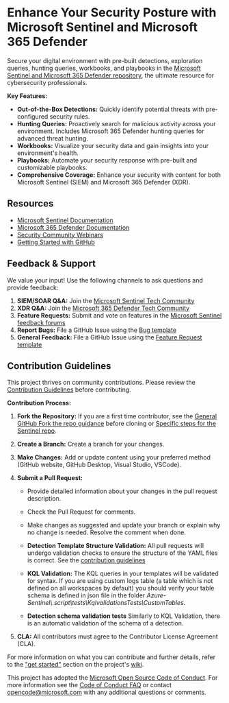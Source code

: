# Enhance Your Security Posture with Microsoft Sentinel and Microsoft 365 Defender

Secure your digital environment with pre-built detections, exploration queries, hunting queries, workbooks, and playbooks in the [Microsoft Sentinel and Microsoft 365 Defender repository](https://github.com/Azure/Azure-Sentinel), the ultimate resource for cybersecurity professionals.

**Key Features:**

*   **Out-of-the-Box Detections:** Quickly identify potential threats with pre-configured security rules.
*   **Hunting Queries:** Proactively search for malicious activity across your environment. Includes Microsoft 365 Defender hunting queries for advanced threat hunting.
*   **Workbooks:** Visualize your security data and gain insights into your environment's health.
*   **Playbooks:** Automate your security response with pre-built and customizable playbooks.
*   **Comprehensive Coverage:** Enhance your security with content for both Microsoft Sentinel (SIEM) and Microsoft 365 Defender (XDR).

## Resources

*   [Microsoft Sentinel Documentation](https://go.microsoft.com/fwlink/?linkid=2073774&clcid=0x409)
*   [Microsoft 365 Defender Documentation](https://docs.microsoft.com/microsoft-365/security/defender/microsoft-365-defender?view=o365-worldwide)
*   [Security Community Webinars](https://aka.ms/securitywebinars)
*   [Getting Started with GitHub](https://help.github.com/en#dotcom)

## Feedback & Support

We value your input! Use the following channels to ask questions and provide feedback:

1.  **SIEM/SOAR Q&A:** Join the [Microsoft Sentinel Tech Community](https://techcommunity.microsoft.com/t5/microsoft-sentinel/bd-p/MicrosoftSentinel)
2.  **XDR Q&A:** Join the [Microsoft 365 Defender Tech Community](https://techcommunity.microsoft.com/t5/microsoft-365-defender/bd-p/MicrosoftThreatProtection)
3.  **Feature Requests:** Submit and vote on features in the [Microsoft Sentinel feedback forums](https://feedback.azure.com/d365community/forum/37638d17-0625-ec11-b6e6-000d3a4f07b8)
4.  **Report Bugs:** File a GitHub Issue using the [Bug template](https://github.com/Azure/Azure-Sentinel/issues/new?assignees=&labels=&template=bug_report.md&title=)
5.  **General Feedback:** File a GitHub Issue using the [Feature Request template](https://github.com/Azure/Azure-Sentinel/issues/new?assignees=&labels=&template=feature_request.md&title=)

## Contribution Guidelines

This project thrives on community contributions. Please review the [Contribution Guidelines](https://github.com/Azure/Azure-Sentinel/blob/master/GettingStarted.md) before contributing.

**Contribution Process:**

1.  **Fork the Repository:** If you are a first time contributor, see the [General GitHub Fork the repo guidance](https://docs.github.com/github/getting-started-with-github/fork-a-repo) before cloning or [Specific steps for the Sentinel repo](https://github.com/Azure/Azure-Sentinel/blob/master/GettingStarted.md).
2.  **Create a Branch:** Create a branch for your changes.
3.  **Make Changes:** Add or update content using your preferred method (GitHub website, GitHub Desktop, Visual Studio, VSCode).
4.  **Submit a Pull Request:**
    *   Provide detailed information about your changes in the pull request description.
    *   Check the Pull Request for comments.
    *   Make changes as suggested and update your branch or explain why no change is needed. Resolve the comment when done.

    *   **Detection Template Structure Validation:** All pull requests will undergo validation checks to ensure the structure of the YAML files is correct. See the [contribution guidelines](https://github.com/Azure/Azure-Sentinel/wiki/Contribute-to-Sentinel-GitHub-Community-of-Queries#now-onto-the-how)
    *   **KQL Validation:** The KQL queries in your templates will be validated for syntax. If you are using custom logs table (a table which is not defined on all workspaces by default) you should verify your table schema is defined in json file in the folder *Azure-Sentinel\\.script\tests\KqlvalidationsTests\CustomTables*.
    *   **Detection schema validation tests** Similarly to KQL Validation, there is an automatic validation of the schema of a detection.

5.  **CLA:** All contributors must agree to the Contributor License Agreement (CLA).

For more information on what you can contribute and further details, refer to the ["get started"](https://github.com/Azure/Azure-Sentinel/wiki#get-started) section on the project's [wiki](https://aka.ms/threathunters).

This project has adopted the [Microsoft Open Source Code of Conduct](https://opensource.microsoft.com/codeofconduct/). For more information see the [Code of Conduct FAQ](https://opensource.microsoft.com/codeofconduct/faq/) or contact [opencode@microsoft.com](mailto:opencode@microsoft.com) with any additional questions or comments.